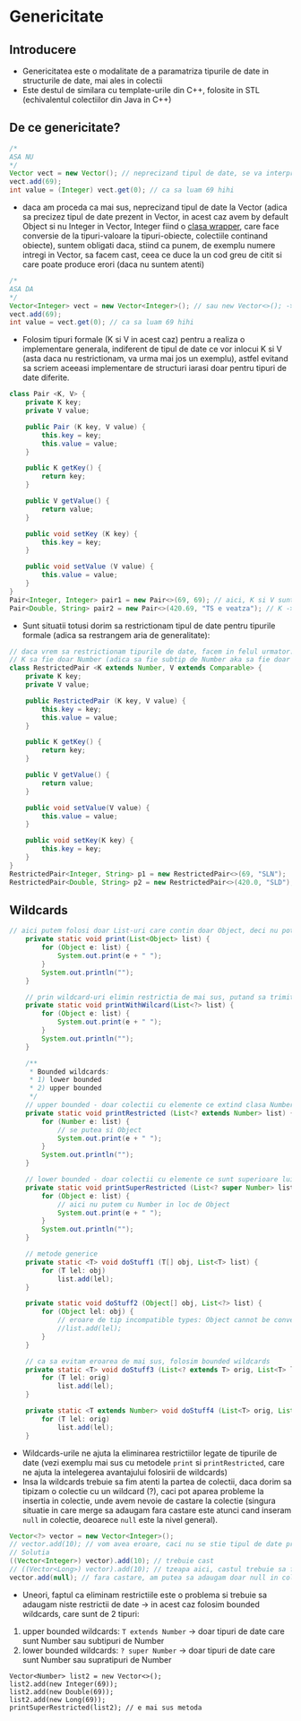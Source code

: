 # Genericitate
## Introducere
- Genericitatea este o modalitate de a paramatriza tipurile de date in structurile de date, mai ales in colectii
- Este destul de similara cu template-urile din C++, folosite in STL (echivalentul colectiilor din Java in C++)
## De ce genericitate?
```java
/*
ASA NU
*/
Vector vect = new Vector(); // neprecizand tipul de date, se va interpreta ca avem by default Object-uri in Vector
vect.add(69);
int value = (Integer) vect.get(0); // ca sa luam 69 hihi
```
- daca am proceda ca mai sus, neprecizand tipul de date la Vector (adica sa precizez tipul de date prezent in Vector, in acest caz avem by default Object si nu Integer in Vector, Integer fiind o [clasa wrapper](https://www.geeksforgeeks.org/wrapper-classes-java/), care face conversie de la tipuri-valoare la tipuri-obiecte, colectiile continand obiecte), suntem obligati daca, stiind ca punem, de exemplu numere intregi in Vector, sa facem cast, ceea ce duce la un cod greu de citit si care poate produce erori (daca nu suntem atenti)
```java
/*
ASA DA
*/
Vector<Integer> vect = new Vector<Integer>(); // sau new Vector<>(); -> acum stim ca avem int-uri in Vector
vect.add(69);
int value = vect.get(0); // ca sa luam 69 hihi
```
- Folosim tipuri formale (K si V in acest caz) pentru a realiza o implementare generala, indiferent de tipul de date ce vor inlocui K si V (asta daca nu restrictionam, va urma mai jos un exemplu), astfel evitand sa scriem aceeasi implementare de structuri iarasi doar pentru tipuri de date diferite.
```java
class Pair <K, V> {
    private K key;
    private V value;

    public Pair (K key, V value) {
        this.key = key;
        this.value = value;
    }

    public K getKey() {
        return key;
    }

    public V getValue() {
        return value;
    }

    public void setKey (K key) {
        this.key = key;
    }

    public void setValue (V value) {
        this.value = value;
    }
}
Pair<Integer, Integer> pair1 = new Pair<>(69, 69); // aici, K si V sunt inlocuite automat cu tipuri efective (Integer la K si V)
Pair<Double, String> pair2 = new Pair<>(420.69, "TS e veatza"); // K -> Double, V -> String
```
- Sunt situatii totusi dorim sa restrictionam tipul de date pentru tipurile formale (adica sa restrangem aria de generalitate):
```java
// daca vrem sa restrictionam tipurile de date, facem in felul urmator:
// K sa fie doar Number (adica sa fie subtip de Number aka sa fie doar Integer, Double etc), iar V sa fie de tip Comparable
class RestrictedPair <K extends Number, V extends Comparable> {
    private K key;
    private V value;

    public RestrictedPair (K key, V value) {
        this.key = key;
        this.value = value;
    }

    public K getKey() {
        return key;
    }

    public V getValue() {
        return value;
    }

    public void setValue(V value) {
        this.value = value;
    }

    public void setKey(K key) {
        this.key = key;
    }
}
RestrictedPair<Integer, String> p1 = new RestrictedPair<>(69, "SLN");
RestrictedPair<Double, String> p2 = new RestrictedPair<>(420.0, "SLD");
```
## Wildcards
```java
// aici putem folosi doar List-uri care contin doar Object, deci nu pot folosi liste care contin Integer, String etc.
    private static void print(List<Object> list) {
        for (Object e: list) {
            System.out.print(e + " ");
        }
        System.out.println("");
    }

    // prin wildcard-uri elimin restrictia de mai sus, putand sa trimit orice tip de lista (cu Integer, String etc)
    private static void printWithWilcard(List<?> list) {
        for (Object e: list) {
            System.out.print(e + " ");
        }
        System.out.println("");
    }

    /**
     * Bounded wildcards:
     * 1) lower bounded
     * 2) upper bounded
     */
    // upper bounded - doar colectii cu elemente ce extind clasa Number in acest caz
    private static void printRestricted (List<? extends Number> list) {
        for (Number e: list) {
            // se putea si Object
            System.out.print(e + " ");
        }
        System.out.println("");
    }

    // lower bounded - doar colectii cu elemente ce sunt superioare lui Number
    private static void printSuperRestricted (List<? super Number> list) {
        for (Object e: list) {
            // aici nu putem cu Number in loc de Object
            System.out.print(e + " ");
        }
        System.out.println("");
    }

    // metode generice 
    private static <T> void doStuff1 (T[] obj, List<T> list) {
        for (T lel: obj)
            list.add(lel);
    }

    private static void doStuff2 (Object[] obj, List<?> list) {
        for (Object lel: obj) {
            // eroare de tip incompatible types: Object cannot be converted to CAP#1
            //list.add(lel);
        }
    }

    // ca sa evitam eroarea de mai sus, folosim bounded wildcards
    private static <T> void doStuff3 (List<? extends T> orig, List<T> list) {
        for (T lel: orig)
            list.add(lel);
    }

    private static <T extends Number> void doStuff4 (List<T> orig, List<T> list) {
        for (T lel: orig)
            list.add(lel);
    }
```
- Wildcards-urile ne ajuta la eliminarea restrictiilor legate de tipurile de date (vezi exemplu mai sus cu metodele `print` si `printRestricted`, care ne ajuta la intelegerea avantajului folosirii de wildcards)
- Insa la wildcards trebuie sa fim atenti la partea de colectii, daca dorim sa tipizam o colectie cu un wildcard (?), caci pot aparea probleme la insertia in colectie, unde avem nevoie de castare la colectie (singura situatie in care merge sa adaugam fara castare este atunci cand inseram `null` in colectie, deoarece `null` este la nivel general).
```java
Vector<?> vector = new Vector<Integer>();
// vector.add(10); // vom avea eroare, caci nu se stie tipul de date prezent in colectie, desi am instantiat cu Vector<Integer>
// Solutia
((Vector<Integer>) vector).add(10); // trebuie cast
// ((Vector<Long>) vector).add(10); // tzeapa aici, castul trebuie sa fie la fel cu instantierea
vector.add(null); // fara castare, am putea sa adaugam doar null in colectie
```
- Uneori, faptul ca eliminam restrictiile este o problema si trebuie sa adaugam niste restrictii de date -> in acest caz folosim bounded wildcards, care sunt de 2 tipuri:
1) upper bounded wildcards: `T extends Number` -> doar tipuri de date care sunt Number sau subtipuri de Number
2) lower bounded wildcards:  `? super Number` -> doar tipuri de date care sunt Number sau supratipuri de Number 
```
Vector<Number> list2 = new Vector<>();
list2.add(new Integer(69));
list2.add(new Double(69));
list2.add(new Long(69));
printSuperRestricted(list2); // e mai sus metoda
```
